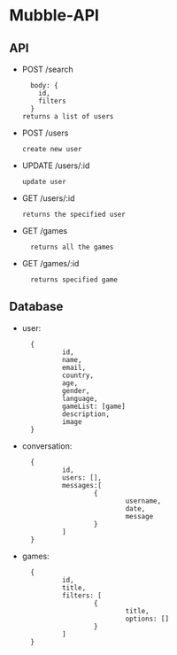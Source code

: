 # Mubble-API

## API

* POST /search

        body: {
          id,
          filters
        }
      returns a list of users

* POST /users

      create new user

* UPDATE /users/:id

      update user

* GET /users/:id

      returns the specified user

* GET /games

        returns all the games

* GET /games/:id

        returns specified game


## Database

* user:

        {
                id,
                name,
                email,
                country,
                age,
                gender,
                language,
                gameList: [game]
                description,
                image
        }

* conversation:

        {
                id,
                users: [],
                messages:[
                        {
                                username,
                                date,
                                message
                        }
                ]
        }

* games:

        {
                id,
                title,
                filters: [
                        {
                                title,
                                options: []
                        }
                ]
        }
